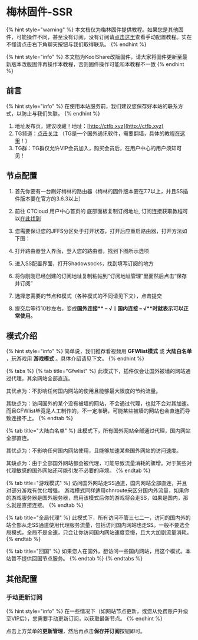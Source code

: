 # 梅林固件-SSR

{% hint style="warning" %}
 本文档仅为梅林固件提供教程。如果您是其他固件，可能操作不同，甚至没有订阅，没有订阅请[点击这里](/panel?id=手动获取配置)查看手动配置教程。实在不懂请点击右下角聊天按钮与我们取得联系。
{% endhint %}

{% hint style="info" %}
 本文档为KoolShare改版固件，请大家将固件更新至最新版本改版固件再操作本教程，否则固件操作可能和本教程不一致
{% endhint %}

## 前言

{% hint style="info" %}
在使用本站服务前，我们建议您保存好本站的联系方式，以防止与我们失联。
{% endhint %}

1. 地址发布页，建议收藏！地址：[http://ctfb.xyz](http://ctfb.xyz)
2. TG频道：[点击关注](https://t.me/cctcloud) （TG是一个国外通讯软件，需要翻墙，具体的教程[在这里](../../advanced/telegram.md)！\)
3. TG群：TG群仅允许VIP会员加入，购买会员后，在用户中心的用户须知可见！

## 节点配置

1. 首先你要有一台刷好梅林的路由器（梅林的固件版本要在7.7以上，并且SS插件版本要在官方的3.6.3以上）
2. 前往 CTCloud 用户中心首页的 底部面板复制订阅地址, 订阅连接获取教程可以[在此找到](/panel?id=连接信息)
3. 您需要保证您的JFFS分区处于打开状态，打开后应重启路由器，打开方法如下图：  

4. 打开路由器登入界面，登入您的路由器，找到下图所示选项  

5. 进入SS配置界面，打开Shadowsocks，找到填写订阅的地方 

 

 

6. 将你刚刚已经创建的订阅地址复制粘帖到“订阅地址管理”里面然后点击“保存并订阅” 

7. 选择您需要的节点和模式（各种模式的不同请见下文），点击提交  

8. 提交后等待10秒左右，变成**国外连接\*\*** – **√**丨国内连接 **–** √**\*\*时就表示可以正常使用。**

## 模式介绍

{% hint style="info" %}
简单说，我们推荐看视频用 **GFWlist模式** 或 **大陆白名单** ，玩游戏用 **游戏模式** 。具体介绍请见下文。
{% endhint %}

{% tabs %}
{% tab title="Gfwlist" %}
此模式下，插件仅会让国外被墙的网站通过代理，其余网站全部直连。

其优点为：不影响任何国内网站的使用且能够最大限度的节约流量。

其缺点为：访问国外的某个没有被墙的网站，不会通过代理，也就不会对其加速。而且GFWlist毕竟是人工制作的，不一定准确，可能某些被墙的网站也会直连而导致连接不上。
{% endtab %}

{% tab title="大陆白名单" %}
此模式下，所有国外网站全部通过代理，国内网站全部直连。

其优点为：不影响任何国内网站使用，且能够加速某些国外网站的访问速度。

其缺点为：由于全部国外网站都会被代理，可能导致流量消耗的骤增。对于某些对代理敏感的国外网站还可能引发不必要的麻烦。
{% endtab %}

{% tab title="游戏模式" %}
访问国外网站走SS通道，国内网站全部直连，并且对部分游戏有优化增强。 游戏模式同样适用chnroute来区分国内外流量，如果你的游戏服务器是国外服务器，启用该模式后你的游戏将会走SS，如果是国内，那么就是直接连接。
{% endtab %}

{% tab title="全局代理" %}
此模式下，所有访问不管三七二一，访问的国内外的站全部从走SS通道使用代理服务流量，包括访问国内网站也走SS。一般不要选全局模式，全局不是全速，只会让你访问国内网站速度变慢，且大大加剧流量消耗。
{% endtab %}

{% tab title="回国" %}
如果您人在国外，想访问一些国内网站，用这个模式。本站暂不提供回国节点服务。
{% endtab %}
{% endtabs %}

## 其他配置

### 手动更新订阅

{% hint style="info" %}
在一些情况下（如网站节点更新，或您从免费账户升级至VIP后），您需要手动更新订阅，以获取最新节点。
{% endhint %}

点击上方菜单的**更新管理**，然后再点击**保存并订阅**按钮即可。

